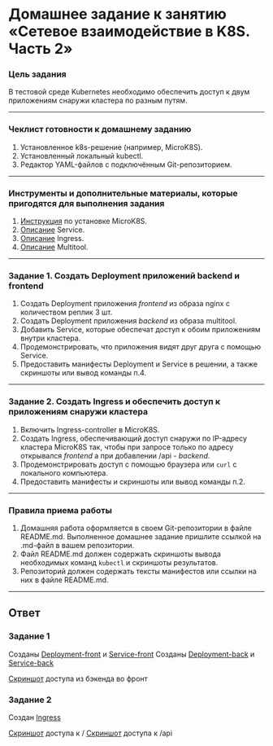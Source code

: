 # Домашнее задание к занятию «Сетевое взаимодействие в K8S. Часть 2»

### Цель задания

В тестовой среде Kubernetes необходимо обеспечить доступ к двум приложениям снаружи кластера по разным путям.

------

### Чеклист готовности к домашнему заданию

1. Установленное k8s-решение (например, MicroK8S).
2. Установленный локальный kubectl.
3. Редактор YAML-файлов с подключённым Git-репозиторием.

------

### Инструменты и дополнительные материалы, которые пригодятся для выполнения задания

1. [Инструкция](https://microk8s.io/docs/getting-started) по установке MicroK8S.
2. [Описание](https://kubernetes.io/docs/concepts/services-networking/service/) Service.
3. [Описание](https://kubernetes.io/docs/concepts/services-networking/ingress/) Ingress.
4. [Описание](https://github.com/wbitt/Network-MultiTool) Multitool.

------

### Задание 1. Создать Deployment приложений backend и frontend

1. Создать Deployment приложения _frontend_ из образа nginx с количеством реплик 3 шт.
2. Создать Deployment приложения _backend_ из образа multitool. 
3. Добавить Service, которые обеспечат доступ к обоим приложениям внутри кластера. 
4. Продемонстрировать, что приложения видят друг друга с помощью Service.
5. Предоставить манифесты Deployment и Service в решении, а также скриншоты или вывод команды п.4.

------

### Задание 2. Создать Ingress и обеспечить доступ к приложениям снаружи кластера

1. Включить Ingress-controller в MicroK8S.
2. Создать Ingress, обеспечивающий доступ снаружи по IP-адресу кластера MicroK8S так, чтобы при запросе только по адресу открывался _frontend_ а при добавлении /api - _backend_.
3. Продемонстрировать доступ с помощью браузера или `curl` с локального компьютера.
4. Предоставить манифесты и скриншоты или вывод команды п.2.

------

### Правила приема работы

1. Домашняя работа оформляется в своем Git-репозитории в файле README.md. Выполненное домашнее задание пришлите ссылкой на .md-файл в вашем репозитории.
2. Файл README.md должен содержать скриншоты вывода необходимых команд `kubectl` и скриншоты результатов.
3. Репозиторий должен содержать тексты манифестов или ссылки на них в файле README.md.

------


## Ответ

### Задание 1
Созданы [Deployment-front](https://github.com/gambrilus/kuber-homeworks/blob/main/1.5/deploy_front.yaml) и [Service-front](https://github.com/gambrilus/kuber-homeworks/blob/main/1.5/svc_front.yaml)
Созданы [Deployment-back](https://github.com/gambrilus/kuber-homeworks/blob/main/1.5/deploy_front.yaml) и [Service-back](https://github.com/gambrilus/kuber-homeworks/blob/main/1.5/svc_front.yaml)

[Скриншот](https://github.com/gambrilus/kuber-homeworks/blob/main/1.5/images/1-5-1.png) доступа из бэкенда во фронт


### Задание 2
Создан [Ingress](https://github.com/gambrilus/kuber-homeworks/blob/main/1.5/ingress.yaml)

[Скриншот](https://github.com/gambrilus/kuber-homeworks/blob/main/1.5/images/1-5-2.png) доступа к /
[Скриншот](https://github.com/gambrilus/kuber-homeworks/blob/main/1.5/images/1-5-3.png) доступа к /api